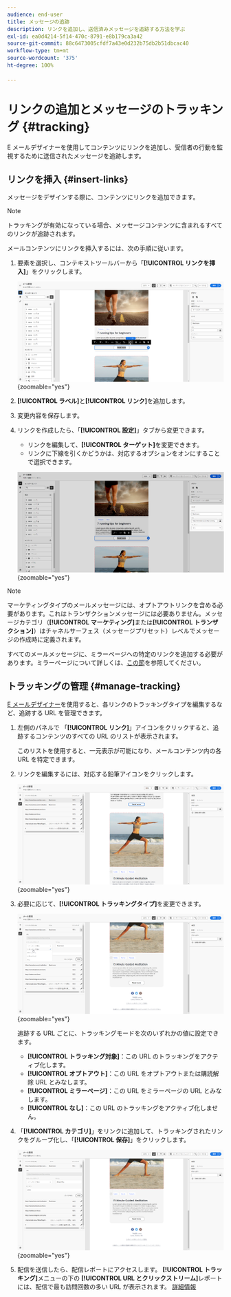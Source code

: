 ```yaml
---
audience: end-user
title: メッセージの追跡
description: リンクを追加し、送信済みメッセージを追跡する方法を学ぶ
exl-id: ea0d4214-5f14-470c-8791-e8b179ca3a42
source-git-commit: 88c6473005cfdf7a43e0d232b75db2b51dbcac40
workflow-type: tm+mt
source-wordcount: '375'
ht-degree: 100%

---
```


# リンクの追加とメッセージのトラッキング {#tracking}

E メールデザイナーを使用してコンテンツにリンクを追加し、受信者の行動を監視するために送信されたメッセージを追跡します。

## リンクを挿入 {#insert-links}

メッセージをデザインする際に、コンテンツにリンクを追加できます。

>[!NOTE]
>
>トラッキングが有効になっている場合、メッセージコンテンツに含まれるすべてのリンクが追跡されます。

メールコンテンツにリンクを挿入するには、次の手順に従います。

1. 要素を選択し、コンテキストツールバーから「**[!UICONTROL リンクを挿入]**」をクリックします。

   ![](assets/message-tracking-insert-link.png){zoomable=&quot;yes&quot;}

1. **[!UICONTROL ラベル]**&#x200B;と&#x200B;**[!UICONTROL リンク]**&#x200B;を追加します。

1. 変更内容を保存します。

1. リンクを作成したら、「**[!UICONTROL 設定]**」タブから変更できます。

   * リンクを編集して、**[!UICONTROL ターゲット]**&#x200B;を変更できます。
   * リンクに下線を引くかどうかは、対応するオプションをオンにすることで選択できます。

   ![](assets/message-tracking-link-settings.png){zoomable=&quot;yes&quot;}

>[!NOTE]
>
>マーケティングタイプのメールメッセージには、オプトアウトリンクを含める必要があります。これはトランザクションメッセージには必要ありません。メッセージカテゴリ（**[!UICONTROL マーケティング]**&#x200B;または&#x200B;**[!UICONTROL トランザクション]**）はチャネルサーフェス（メッセージプリセット）レベルでメッセージの作成時に定義されます。

すべてのメールメッセージに、ミラーページへの特定のリンクを追加する必要があります。ミラーページについて詳しくは、[この節](mirror-page.md)を参照してください。

## トラッキングの管理 {#manage-tracking}

[E メールデザイナー](create-email-content.md)を使用すると、各リンクのトラッキングタイプを編集するなど、追跡する URL を管理できます。

1. 左側のパネルで 「**[!UICONTROL リンク]**」アイコンをクリックすると、追跡するコンテンツのすべての URL のリストが表示されます。

   このリストを使用すると、一元表示が可能になり、メールコンテンツ内の各 URL を特定できます。

1. リンクを編集するには、対応する鉛筆アイコンをクリックします。

   ![](assets/message-tracking-edit-links.png){zoomable=&quot;yes&quot;}

1. 必要に応じて、**[!UICONTROL トラッキングタイプ]**&#x200B;を変更できます。

   ![](assets/message-tracking-edit-a-link.png){zoomable=&quot;yes&quot;}

   追跡する URL ごとに、トラッキングモードを次のいずれかの値に設定できます。

   * **[!UICONTROL トラッキング対象]**：この URL のトラッキングをアクティブ化します。
   * **[!UICONTROL オプトアウト]**：この URL をオプトアウトまたは購読解除 URL とみなします。
   * **[!UICONTROL ミラーページ]**：この URL をミラーページの URL とみなします。
   * **[!UICONTROL なし]**：この URL のトラッキングをアクティブ化しません。<!--This information is saved: if the URL appears again in a future message, its tracking is automatically deactivated.-->

1. 「**[!UICONTROL カテゴリ]**」をリンクに追加して、トラッキングされたリンクをグループ化し、「**[!UICONTROL 保存]**」をクリックします。

   ![](assets/message-tracking-edit-a-link_2.png){zoomable=&quot;yes&quot;}

1. 配信を送信したら、配信レポートにアクセスします。 **[!UICONTROL トラッキング]**&#x200B;メニューの下の **[!UICONTROL URL とクリックストリーム]**&#x200B;レポートには、配信で最も訪問回数の多い URL が表示されます。 [詳細情報](../reporting/gs-reports.md)

